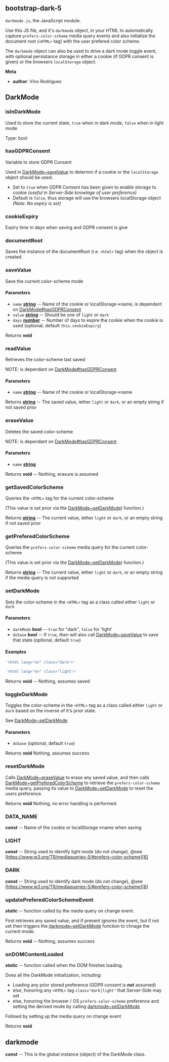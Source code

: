 <!-- Generated by documentation.js. Update this documentation by updating the source code. -->

## bootstrap-dark-5

`darkmode.js`, the JavaScript module.

Use this JS file, and it's `darkmode` object, in your HTML to automatically capture `prefers-color-scheme` media query
events and also initialize the document root (`<HTML>` tag) with the user prefered color scheme.

The `darkmode` object can also be used to drive a dark mode toggle event, with optional persistance
storage in either a cookie (if GDPR consent is given) or the browsers `localStorage` object.

**Meta**

-   **author**: Vino Rodrigues

## DarkMode

### isInDarkMode

Used to store the current state, `true` when in dark mode, `false` when in light mode

Type: bool

### hasGDPRConsent

Variable to store GDPR Consent

Used in [DarkMode~saveValue][1] to determin if a cookie or the `localStorage` object should be used.

-   Set to `true` when GDPR Consent has been given to enable storage to cookie _(useful in Server-Side knowlage of user preference)_
-   Default is `false`, thus storage will use the browsers localStorage object _(Note: No expiry is set)_

### cookieExpiry

Expiry time in days when saving and GDPR consent is give

### documentRoot

Saves the instance of the documentRoot (i.e. `<html>` tag) when the object is created.

### saveValue

Save the current color-scheme mode

#### Parameters

-   `name` **[string][2]** \-- Name of the cookie or localStorage->name, is dependant on [DarkMode#hasGDPRConsent][3]
-   `value` **[string][2]** \-- Should be one of `light` or `dark`
-   `days` **[number][4]** \-- Number of days to expire the cookie when the cookie is used (optional, default `this.cookieExpiry`)

Returns **void** 

### readValue

Retrieves the color-scheme last saved

NOTE: is dependant on [DarkMode#hasGDPRConsent][3]

#### Parameters

-   `name` **[string][2]** \-- Name of the cookie or localStorage->name

Returns **[string][2]** \-- The saved value, iether `light` or `dark`, or an empty string if not saved prior

### eraseValue

Deletes the saved color-scheme

NOTE: is dependant on [DarkMode#hasGDPRConsent][3]

#### Parameters

-   `name` **[string][2]** 

Returns **void** \-- Nothing, erasure is assumed

### getSavedColorScheme

Queries the `<HTML>` tag for the current color-scheme

(This value is set prior via the [DarkMode~setDarkMode][5]) function.)

Returns **[string][2]** \-- The current value, iether `light` or `dark`, or an empty string if not saved prior

### getPreferedColorScheme

Queries the `prefers-color-scheme` media query for the current color-scheme

(This value is set prior via the [DarkMode~setDarkMode][5]) function.)

Returns **[string][2]** \-- The current value, iether `light` or `dark`, or an empty string if the media query is not supported

### setDarkMode

Sets the color-scheme in the `<HTML>` tag as a class called either `light` or `dark`

#### Parameters

-   `darkMode` **bool** \-- `true` for "dark", `false` for 'light'
-   `doSave` **bool** \-- If `true`, then will also call [DarkMode~saveValue][1] to save that state (optional, default `true`)

#### Examples

```javascript
`<html lang="en" class="dark">`
```

```javascript
`<html lang="en" class="light">`
```

Returns **void** \-- Nothing, assumes saved

### toggleDarkMode

Toggles the color-scheme in the `<HTML>` tag as a class called either `light` or `dark`
based on the inverse of it's prior state.

See [DarkMode~setDarkMode][5]

#### Parameters

-   `doSave`   (optional, default `true`)

Returns **void** Nothing, assumes success

### resetDarkMode

Calls [DarkMode~eraseValue][6] to erase any saved value, and then
calls [DarkMode~getPreferedColorScheme][7] to retrieve the `prefers-color-scheme` media query,
passing its value to [DarkMode~setDarkMode][5] to reset the users preference.

Returns **void** Nothing, no error handling is performed.

### DATA_NAME

**_const_** -- Name of the cookie or localStorage->name when saving

### LIGHT

**_const_** -- String used to identify light mode (do not change), @see [https://www.w3.org/TR/mediaqueries-5/#prefers-color-scheme][8]

### DARK

**_const_** -- String used to identify dark mode (do not change), @see [https://www.w3.org/TR/mediaqueries-5/#prefers-color-scheme][8]

### updatePreferedColorSchemeEvent

**_static_** -- function called by the media query on change event.

First retrieves any saved value, and if present ignores the event, but
if not set then triggers the [darkmode~setDarkMode][9] function to chnage the current mode.

Returns **void** \-- Nothing, assumes success

### onDOMContentLoaded

**_static_** -- function called when the DOM finishes loading.

Does all the DarkMode initialization, including:

-   Loading any prior stored preference (GDPR consent is **_not_** assumed)
-   else, honoring any `<HTML>` tag `class="dark|light"` that Server-Side may set
-   else, honoring the browser / OS `prefers-color-scheme` preference
    and setting the derived mode by calling [darkmode~setDarkMode][9]

Followd by setting up the media query on change event

Returns **void** 

## darkmode

**_const_** -- This is the global instance (object) of the DarkMode class.

[1]: DarkMode~saveValue

[2]: https://developer.mozilla.org/docs/Web/JavaScript/Reference/Global_Objects/String

[3]: #darkmodehasgdprconsent

[4]: https://developer.mozilla.org/docs/Web/JavaScript/Reference/Global_Objects/Number

[5]: DarkMode~setDarkMode

[6]: DarkMode~eraseValue

[7]: DarkMode~getPreferedColorScheme

[8]: https://www.w3.org/TR/mediaqueries-5/#prefers-color-scheme

[9]: darkmode~setDarkMode
